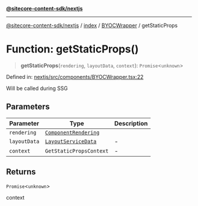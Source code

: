 [**@sitecore-content-sdk/nextjs**](../../../../README.md)

***

[@sitecore-content-sdk/nextjs](../../../../README.md) / [index](../../../README.md) / [BYOCWrapper](../README.md) / getStaticProps

# Function: getStaticProps()

> **getStaticProps**(`rendering`, `layoutData`, `context`): `Promise`\<`unknown`\>

Defined in: [nextjs/src/components/BYOCWrapper.tsx:22](https://github.com/Sitecore/content-sdk/blob/6011964d1f248a508bbfba336ef2d9fbb216116e/packages/nextjs/src/components/BYOCWrapper.tsx#L22)

Will be called during SSG

## Parameters

| Parameter | Type | Description |
| ------ | ------ | ------ |
| `rendering` | [`ComponentRendering`](../../../interfaces/ComponentRendering.md) |  |
| `layoutData` | [`LayoutServiceData`](../../../interfaces/LayoutServiceData.md) | - |
| `context` | `GetStaticPropsContext` | - |

## Returns

`Promise`\<`unknown`\>

context
